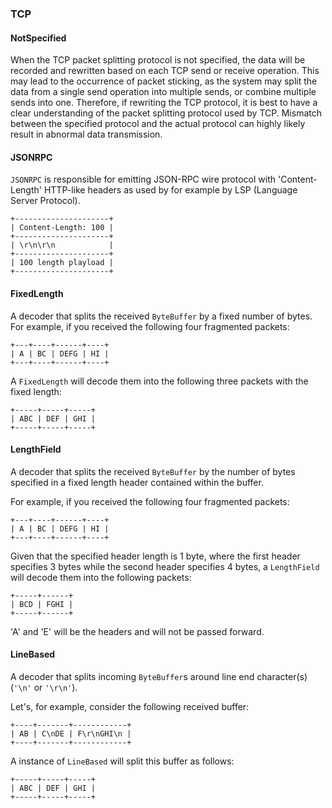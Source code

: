### TCP

#### NotSpecified

When the TCP packet splitting protocol is not specified, the data will be recorded and rewritten based on each TCP send or receive operation. This may lead to the occurrence of packet sticking, as the system may split the data from a single send operation into multiple sends, or combine multiple sends into one. Therefore, if rewriting the TCP protocol, it is best to have a clear understanding of the packet splitting protocol used by TCP. Mismatch between the specified protocol and the actual protocol can highly likely result in abnormal data transmission.

#### JSONRPC 

``JSONRPC`` is responsible for emitting JSON-RPC wire protocol with 'Content-Length'
HTTP-like headers as used by for example by LSP (Language Server Protocol).

    +---------------------+
    | Content-Length: 100 |
    +---------------------+
    | \r\n\r\n            |
    +---------------------+
    | 100 length playload |
    +---------------------+

#### FixedLength 

A decoder that splits the received `ByteBuffer` by a fixed number
 of bytes. For example, if you received the following four fragmented packets:

    +---+----+------+----+
    | A | BC | DEFG | HI |
    +---+----+------+----+

A ``FixedLength`` will decode them into the
 following three packets with the fixed length:

    +-----+-----+-----+
    | ABC | DEF | GHI |
    +-----+-----+-----+

#### LengthField

A decoder that splits the received `ByteBuffer` by the number of bytes specified in a fixed length header
 contained within the buffer.

 For example, if you received the following four fragmented packets:

    +---+----+------+----+
    | A | BC | DEFG | HI |
    +---+----+------+----+

 Given that the specified header length is 1 byte,
 where the first header specifies 3 bytes while the second header specifies 4 bytes,
 a ``LengthField`` will decode them into the following packets:

    +-----+------+
    | BCD | FGHI |
    +-----+------+

 'A' and 'E' will be the headers and will not be passed forward.

#### LineBased

A decoder that splits incoming `ByteBuffer`s around line end
 character(s) (`'\n'` or `'\r\n'`).

 Let's, for example, consider the following received buffer:

    +----+-------+------------+
    | AB | C\nDE | F\r\nGHI\n |
    +----+-------+------------+

 A instance of ``LineBased`` will split this buffer
 as follows:

    +-----+-----+-----+
    | ABC | DEF | GHI |
    +-----+-----+-----+
